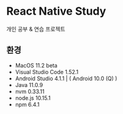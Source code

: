 # React Native Study

개인 공부 & 연습 프로젝트

## 환경
- MacOS 11.2 beta
- Visual Studio Code 1.52.1
- Android Studio 4.1.1 | ( Android 10.0 (Q) )
- Java 11.0.9
- nvm 0.33.11
- node.js 10.15.1
- npm 6.4.1
